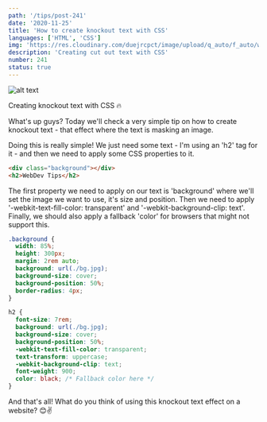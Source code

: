 ```yaml
---
path: '/tips/post-241'
date: '2020-11-25'
title: 'How to create knockout text with CSS'
languages: ['HTML', 'CSS']
img: 'https://res.cloudinary.com/duejrcpct/image/upload/q_auto/f_auto/w_1000/v1606321093/tips/241-1_rytr5b.png'
description: 'Creating cut out text with CSS'
number: 241
status: true
---
```


![alt text](https://res.cloudinary.com/duejrcpct/image/upload/q_auto/v1606321160/tips/241-2_kjsxc8.png 'CSS Knockout text')

Creating knockout text with CSS 🔥

What's up guys? Today we'll check a very simple tip on how to create knockout text - that effect where the text is masking an image.

Doing this is really simple! We just need some text - I'm using an 'h2' tag for it - and then we need to apply some CSS properties to it.

```html
<div class="background"></div>
<h2>WebDev Tips</h2>
```

The first property we need to apply on our text is 'background' where we'll set the image we want to use, it's size and position. Then we need to apply '-webkit-text-fill-color: transparent' and '-webkit-background-clip: text'.
Finally, we should also apply a fallback 'color' for browsers that might not support this.

```css
.background {
  width: 85%;
  height: 300px;
  margin: 2rem auto;
  background: url(./bg.jpg);
  background-size: cover;
  background-position: 50%;
  border-radius: 4px;
}

h2 {
  font-size: 7rem;
  background: url(./bg.jpg);
  background-size: cover;
  background-position: 50%;
  -webkit-text-fill-color: transparent;
  text-transform: uppercase;
  -webkit-background-clip: text;
  font-weight: 900;
  color: black; /* Fallback color here */
}
```

And that's all! What do you think of using this knockout text effect on a website? 😊✌
